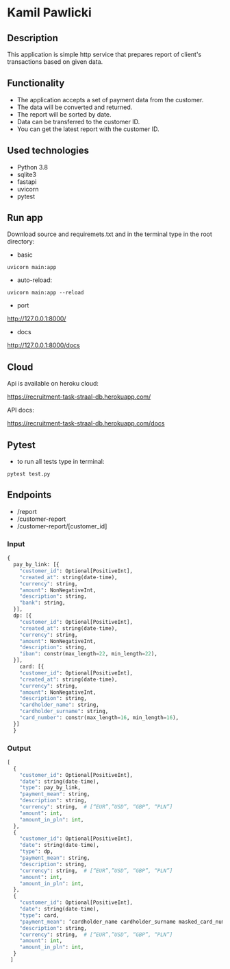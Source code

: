 # Kamil Pawlicki

## Description 

This application is simple http service that prepares report of client's transactions based on given data.

## Functionality

* The application accepts a set of payment data from the customer. 
* The data will be converted and returned. 
* The report will be sorted by date.
* Data can be transferred to the customer ID. 
* You can get the latest report with the customer ID.

## Used technologies
* Python 3.8
* sqlite3
* fastapi
* uvicorn
* pytest

## Run app

Download source and requiremets.txt and in the terminal type in the root directory:

* basic

`uvicorn main:app`

* auto-reload:

`uvicorn main:app --reload`

* port

http://127.0.0.1:8000/

* docs

http://127.0.0.1:8000/docs

## Cloud

Api is available on heroku cloud:

https://recruitment-task-straal-db.herokuapp.com/

API docs:

https://recruitment-task-straal-db.herokuapp.com/docs

## Pytest

* to run all tests type in terminal:  

`pytest test.py`

## Endpoints

- /report
- /customer-report
- /customer-report/[customer_id]

### Input

```python
{
  pay_by_link: [{
    "customer_id": Optional[PositiveInt],
    "created_at": string(date-time),
    "currency": string,
    "amount": NonNegativeInt,
    "description": string,
    "bank": string,
  }],
  dp: [{
    "customer_id": Optional[PositiveInt],
    "created_at": string(date-time),
    "currency": string,
    "amount": NonNegativeInt,
    "description": string,
    "iban": constr(max_length=22, min_length=22),
  }],
    card: [{
    "customer_id": Optional[PositiveInt],
    "created_at": string(date-time),
    "currency": string,
    "amount": NonNegativeInt,
    "description": string,
    "cardholder_name": string,
    "cardholder_surname": string,
    "card_number": constr(max_length=16, min_length=16),
  }]
  }
```

### Output

```python
[
  {
    "customer_id": Optional[PositiveInt],
    "date": string(date-time),
    "type": pay_by_link,
    "payment_mean": string,
    "description": string,
    "currency": string,  # [“EUR”,”USD”, “GBP”, “PLN”]
    "amount": int,
    "amount_in_pln": int,
  },
  {
    "customer_id": Optional[PositiveInt],
    "date": string(date-time),
    "type": dp,
    "payment_mean": string,
    "description": string,
    "currency": string,  # [“EUR”,”USD”, “GBP”, “PLN”]
    "amount": int,
    "amount_in_pln": int,
  },
  {
    "customer_id": Optional[PositiveInt],
    "date": string(date-time),
    "type": card,
    "payment_mean": ‘cardholder_name cardholder_surname masked_card_number’ e.g ‘Jan Nowak 1111********1111’,
    "description": string,
    "currency": string,  # [“EUR”,”USD”, “GBP”, “PLN”]
    "amount": int,
    "amount_in_pln": int,
  }
 ]
 ```
